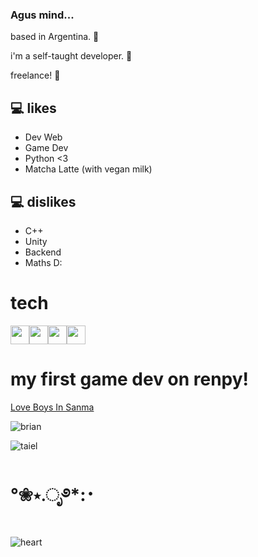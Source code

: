 ### Agus mind...

based in Argentina. 📩

i'm a self-taught developer. 👾

freelance! 🎨

## :computer: likes
* Dev Web
* Game Dev
* Python <3
* Matcha Latte (with vegan milk)

## :computer: dislikes
* C++
* Unity
* Backend
* Maths D:


# tech
<img src = 'https://github.com/MarikIshtar007/MarikIshtar007/blob/master/images/python2.png' height='30'/><img src = 'https://github.com/MarikIshtar007/MarikIshtar007/blob/master/images/html.svg' width='30'/><img src = 'https://github.com/MarikIshtar007/MarikIshtar007/blob/master/images/css.svg' width='30'/><img src = 'https://github.com/MarikIshtar007/MarikIshtar007/blob/master/images/js.svg' width='30'/>


# my first game dev on renpy!
[Love Boys In Sanma](https://agusescobbar.itch.io/love-boys-in-sanma)

![brian](https://media1.tenor.com/m/IsJuh_Uy65gAAAAC/brian-loveboysinsanma-visual-novel.gif)

![taiel](https://media1.tenor.com/m/jNfeJR_Y_IEAAAAC/boyslove-novel.gif)


# °❀⋆.ೃ࿔*:･
![heart][def]


[def]: https://media1.tenor.com/m/4SH7BKfQ9lIAAAAC/saramalacara-badfacesara.gif
